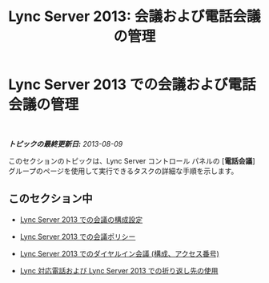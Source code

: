 ﻿---
title: 'Lync Server 2013: 会議および電話会議の管理'
TOCTitle: 会議および電話会議の管理
ms:assetid: 8d292e37-bf86-4762-8c28-ff6402505215
ms:mtpsurl: https://technet.microsoft.com/ja-jp/library/Gg182548(v=OCS.15)
ms:contentKeyID: 48272786
ms.date: 05/19/2016
mtps_version: v=OCS.15
ms.translationtype: HT
---

# Lync Server 2013 での会議および電話会議の管理

 

_**トピックの最終更新日:** 2013-08-09_

このセクションのトピックは、Lync Server コントロール パネルの \[**電話会議**\] グループのページを使用して実行できるタスクの詳細な手順を示します。

## このセクション中

  - [Lync Server 2013 での会議の構成設定](lync-server-2013-meeting-configuration-settings.md)

  - [Lync Server 2013 での会議ポリシー](lync-server-2013-conferencing-policies.md)

  - [Lync Server 2013 でのダイヤルイン会議 (構成、アクセス番号)](lync-server-2013-dial-in-conferencing-configuration-access-numbers.md)

  - [Lync 対応電話および Lync Server 2013 での折り返し先の使用](lync-server-2013-using-call-me-at-with-a-lync-enabled-phone.md)

